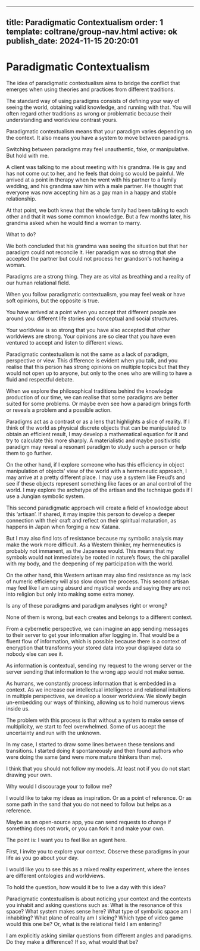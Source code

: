 ----
title: Paradigmatic Contextualism
order: 1
template: coltrane/group-nav.html
active: ok
publish_date: 2024-11-15 20:20:01
----

# Paradigmatic Contextualism

The idea of paradigmatic contextualism aims to bridge the conflict that emerges when using theories and practices from different traditions.

The standard way of using paradigms consists of defining your way of seeing the world, obtaining valid knowledge, and running with that. You will often regard other traditions as wrong or problematic because their understanding and worldview contrast yours.

Paradigmatic contextualism means that your paradigm varies depending on the context. It also means you have a system to move between paradigms.

Switching between paradigms may feel unauthentic, fake, or manipulative. But hold with me.

A client was talking to me about meeting with his grandma. He is gay and has not come out to her, and he feels that doing so would be painful. We arrived at a point in therapy when he went with his partner to a family wedding, and his grandma saw him with a male partner. He thought that everyone was now accepting him as a gay man in a happy and stable relationship.

At that point, we both knew that the whole family had been talking to each other and that it was some common knowledge. But a few months later, his grandma asked when he would find a woman to marry.

What to do?

We both concluded that his grandma was seeing the situation but that her paradigm could not reconcile it. Her paradigm was so strong that she accepted the partner but could not process her grandson's not having a woman.

Paradigms are a strong thing. They are as vital as breathing and a reality of our human relational field.

When you follow paradigmatic contextualism, you may feel weak or have soft opinions, but the opposite is true.

You have arrived at a point when you accept that different people are around you: different life stories and conceptual and social structures.

Your worldview is so strong that you have also accepted that other worldviews are strong. Your opinions are so clear that you have even ventured to accept and listen to different views.

Paradigmatic contextualism is not the same as a lack of paradigm, perspective or view. This difference is evident when you talk, and you realise that this person has strong opinions on multiple topics but that they would not open up to anyone, but only to the ones who are willing to have a fluid and respectful debate.

When we explore the philosophical traditions behind the knowledge production of our time, we can realise that some paradigms are better suited for some problems. Or maybe even see how a paradigm brings forth or reveals a problem and a possible action.

Paradigms act as a contrast or as a lens that highlights a slice of reality. If I think of the world as physical discrete objects that can be manipulated to obtain an efficient result, I may develop a mathematical equation for it and try to calculate this more sharply. A materialistic and maybe positivistic paradigm may reveal a resonant paradigm to study such a person or help them to go further.

On the other hand, if I explore someone who has this efficiency in object manipulation of objects' view of the world with a hermeneutic approach, I may arrive at a pretty different place. I may use a system like Freud’s and see if these objects represent something like faces or an anal control of the world. I may explore the archetype of the artisan and the technique gods if I use a Jungian symbolic system.

This second paradigmatic approach will create a field of knowledge about this ‘artisan’. If shared, it may inspire this person to develop a deeper connection with their craft and reflect on their spiritual maturation, as happens in Japan when forging a new Katana.

But I may also find lots of resistance because my symbolic analysis may make the work more difficult. As a Western thinker, my hermeneutics is probably not immanent, as the Japanese would. This means that my symbols would not immediately be rooted in nature’s flows, the chi parallel with my body, and the deepening of my participation with the world.

On the other hand, this Western artisan may also find resistance as my lack of numeric efficiency will also slow down the process. This second artisan may feel like I am using absurd and mystical words and saying they are not into religion but only into making some extra money.

Is any of these paradigms and paradigm analyses right or wrong?

None of them is wrong, but each creates and belongs to a different context.

From a cybernetic perspective, we can imagine an app sending messages to their server to get your information after logging in. That would be a fluent flow of information, which is possible because there is a context of encryption that transforms your stored data into your displayed data so nobody else can see it.

As information is contextual, sending my request to the wrong server or the server sending that information to the wrong app would not make sense.

As humans, we constantly process information that is embedded in a context. As we increase our intellectual intelligence and relational intuitions in multiple perspectives, we develop a looser worldview. We slowly begin un-embedding our ways of thinking, allowing us to hold numerous views inside us.

The problem with this process is that without a system to make sense of multiplicity, we start to feel overwhelmed. Some of us accept the uncertainty and run with the unknown.

In my case, I started to draw some lines between these tensions and transitions. I started doing it spontaneously and then found authors who were doing the same (and were more mature thinkers than me).

I think that you should not follow my models. At least not if you do not start drawing your own.

Why would I discourage your to follow me?

I would like to take my ideas as inspiration. Or as a point of reference. Or as some path in the sand that you do not need to follow but helps as a reference.

Maybe as an open-source app, you can send requests to change if something does not work, or you can fork it and make your own.

The point is: I want you to feel like an agent here.

First, I invite you to explore your context. Observe these paradigms in your life as you go about your day.

I would like you to see this as a mixed reality experiment, where the lenses are different ontologies and worldviews.

To hold the question, how would it be to live a day with this idea?

Paradigmatic contextualism is about noticing your context and the contexts you inhabit and asking questions such as: What is the resonance of this space? What system makes sense here? What type of symbolic space am I inhabiting? What plane of reality am I slicing? Which type of video game would this one be? Or, what is the relational field I am entering?

I am explicitly asking similar questions from different angles and paradigms. Do they make a difference? If so, what would that be?
